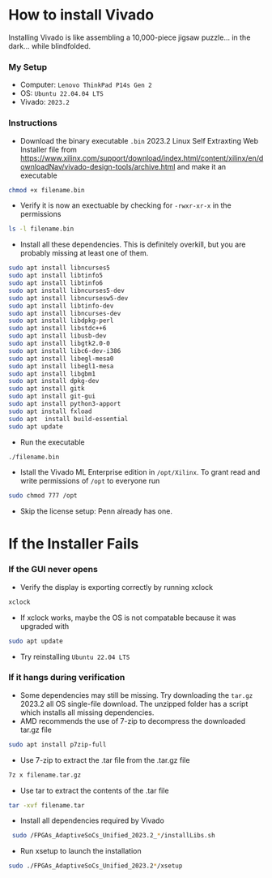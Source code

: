 # How to install Vivado
Installing Vivado is like assembling a 10,000-piece jigsaw puzzle... in the dark... while blindfolded.

### My Setup
- Computer: `Lenovo ThinkPad P14s Gen 2`
- OS: `Ubuntu 22.04.04 LTS`
- Vivado: `2023.2`

### Instructions
- Download the binary executable `.bin` 2023.2 Linux Self Extraxting Web Installer file from https://www.xilinx.com/support/download/index.html/content/xilinx/en/downloadNav/vivado-design-tools/archive.html and make it an executable
```bash
chmod +x filename.bin
```
- Verify it is now an exectuable by checking for `-rwxr-xr-x` in the permissions
```bash
ls -l filename.bin
```
- Install all these dependencies. This is definitely overkill, but you are probably missing at least one of them.
```bash
sudo apt install libncurses5
sudo apt install libtinfo5
sudo apt install libtinfo6
sudo apt install libncurses5-dev
sudo apt install libncursesw5-dev
sudo apt install libtinfo-dev
sudo apt install libncurses-dev
sudo apt install libdpkg-perl
sudo apt install libstdc++6
sudo apt install libusb-dev
sudo apt install libgtk2.0-0
sudo apt install libc6-dev-i386
sudo apt install libegl-mesa0
sudo apt install libegl1-mesa
sudo apt install libgbm1
sudo apt install dpkg-dev
sudo apt install gitk
sudo apt install git-gui
sudo apt install python3-apport
sudo apt install fxload
sudo apt  install build-essential
sudo apt update
```
- Run the executable
```bash
./filename.bin
```
- Istall the Vivado ML Enterprise edition in `/opt/Xilinx`. To grant read and write permissions of `/opt` to everyone run
```bash
sudo chmod 777 /opt
```
- Skip the license setup: Penn already has one.

# If the Installer Fails

### If the GUI never opens
- Verify the display is exporting correctly by running xclock
```bash
xclock
```
- If xclock works, maybe the OS is not compatable because it was upgraded with
```bash
sudo apt update
```
- Try reinstalling `Ubuntu 22.04 LTS`

### If it hangs during verification
- Some dependencies may still be missing. Try downloading the `tar.gz` 2023.2 all OS single-file download. The unzipped folder has a script which installs all missing dependencies.
- AMD recommends the use of 7-zip to decompress the downloaded tar.gz file
```bash
sudo apt install p7zip-full
```
- Use 7-zip to extract the .tar file from the .tar.gz file
```bash
7z x filename.tar.gz
```
- Use tar to extract the contents of the .tar file
```bash
tar -xvf filename.tar
```
- Install all dependencies required by Vivado
```bash
 sudo /FPGAs_AdaptiveSoCs_Unified_2023.2_*/installLibs.sh
```
- Run xsetup to launch the installation
```bash
sudo ./FPGAs_AdaptiveSoCs_Unified_2023.2*/xsetup
```
